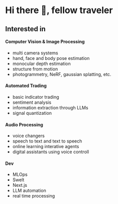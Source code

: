 # Hi there 👋, fellow traveler

## Interested in
#### Computer Vision & Image Processing
- multi camera systems
- hand, face and body pose estimation
- monocular depth estimation
- structure from motion
- photogrammetry, NeRF, gaussian splatting, etc.
#### Automated Trading
- basic indicator trading
- sentiment analysis
- information extraction through LLMs
- signal quantization
#### Audio Processing
- voice changers
- speech to text and text to speech
- online learning interative agents
- digital assistants using voice controll
#### Dev
- MLOps
- Swelt
- Next.js
- LLM automation
- real time processing
